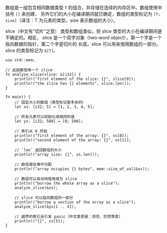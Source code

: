 数组是一组包含相同数据类型 `T` 的组合，并存储在连续的内存区中。数组使用中括号 `[]` 来创建，
另外它们的大小在编译期间就已确定，数组的类型标记为 `[T; size]`（译注：T 为元素的类型，size
表示数组的大小）。

slice（中文有“切片”之意） 类型和数组类似，但 slice 类型的大小在编译期间是不确定的。相反，
slice 是一个双字对象（two-word object），第一个字是一个指向数据的指针，第二个字是切片的
长度。slice 可以用来借用数组的一部分。slice 的类型标记为 `&[T]`。

```rust,editable,ignore,mdbook-runnable
use std::mem;

// 此函数借用一个 slice
fn analyze_slice(slice: &[i32]) {
    println!("first element of the slice: {}", slice[0]);
    println!("the slice has {} elements", slice.len());
}

fn main() {
    // 固定大小的数组（类型标记是多余的）
    let xs: [i32; 5] = [1, 2, 3, 4, 5];

    // 所有元素可以初始化成相同的值
    let ys: [i32; 500] = [0; 500];

    // 索引从 0 开始
    println!("first element of the array: {}", xs[0]);
    println!("second element of the array: {}", xs[1]);

    // `len` 返回数组的大小
    println!("array size: {}", xs.len());

    // 数组是在堆中分配
    println!("array occupies {} bytes", mem::size_of_val(&xs));

    // 数组可以自动地借用成为 slice
    println!("borrow the whole array as a slice");
    analyze_slice(&xs);

    // slice 可以指向数组的一部分
    println!("borrow a section of the array as a slice");
    analyze_slice(&ys[1 .. 4]);

    // 越界的索引会引发 panic（中文意思是：惊恐、恐慌等意）
    println!("{}", xs[5]);
}
```
